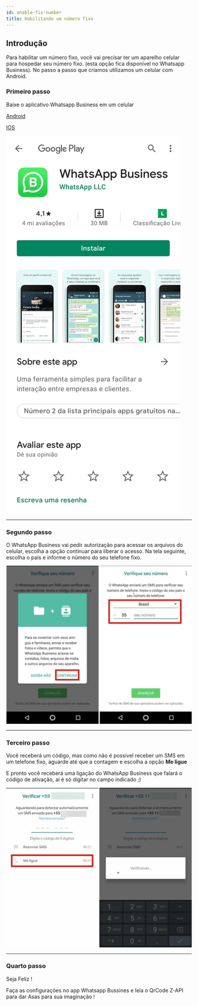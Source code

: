 ```yaml
---
id: enable-fix-number
title: Habilitando um número fixo
---
```


## Introdução

Para habilitar um número fixo, você vai precisar ter um aparelho celular para hospedar seu número fixo. (esta opção fica disponível no Whatsapp Business). No passo a passo que criamos utilizamos um celular com Android.

### Primeiro passo

Baixe o aplicativo Whatsapp Business em um celular

[Android]

[IOS]

[android]: https://play.google.com/store/apps/details?id=com.whatsapp.w4b&hl=pt_BR&gl=US
[ios]: https://apps.apple.com/us/app/whatsapp-business/id1386412985

![img](../../img/WAB.jpeg)

---

### Segundo passo

O WhatsApp Business vai pedir autorização para acessar os arquivos do celular, escolha a opção continuar para liberar o acesso. Na tela seguinte, escolha o país e informe o número do seu telefone fixo.

![img](../../img/WABTermos.png)

---

### Terceiro passo

Você receberá um código, mas como não é possivel receber um SMS em um telefone fixo, aguarde até que a contagem e escolha a opção **Me ligue**

E pronto você receberá uma ligação do WhatsApp Business que falará o código de ativação, ai é só digitar no campo indicado ;)

![img](../../img/WABCodigo.png)

---

### Quarto passo

Seja Feliz !

Faça as configurações no app Whatsapp Bussines e leia o QrCode Z-API para dar Asas para sua imaginação !
